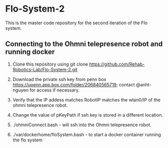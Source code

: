 # Flo-System-2
This is the master code repository for the second iteration of the Flo system. 

## Connecting to the Ohmni telepresence robot and running docker
1. Clone this repository using git clone https://github.com/Rehab-Robotics-Lab/Flo-System-2.git 

2. Download the private ssh key from penn box https://upenn.app.box.com/folder/206840565719; contact @anht-nguyen for access if necessary.
3. Verify that the IP addess matches RobotIP matches the wlan0/IP of the ohmni telepresence robot. 
4. Change the value of pKeyPath if ssh key is stored in a different location.
5. ./ohmniConnect.bash - will ssh into the Ohmni telepresence robot.
6. ./var/dockerhome/floSystem.bash - to start a docker container running the flo system 
